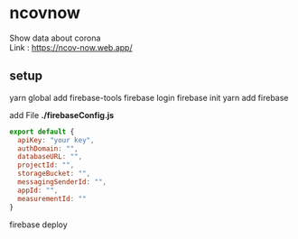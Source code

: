 # ncovnow

Show data about corona <br/>
Link : https://ncov-now.web.app/

## setup
yarn global add firebase-tools
firebase login
firebase init
yarn add firebase

add File
**./firebaseConfig.js**
```javascript
export default {
  apiKey: "your key",
  authDomain: "",
  databaseURL: "",
  projectId: "",
  storageBucket: "",
  messagingSenderId: "",
  appId: "",
  measurementId: ""
}
```

firebase deploy

